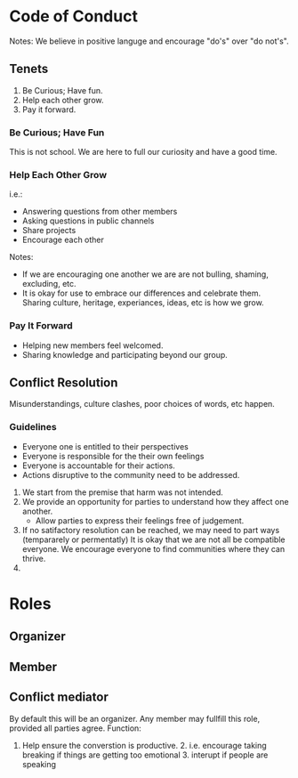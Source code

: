 
# Code of Conduct

Notes:
We believe in positive languge and encourage "do's" over "do not's".

## Tenets

 1. Be Curious; Have fun.
 2. Help each other grow.
 3. Pay it forward.

### Be Curious; Have Fun
This is not school. We are here to full our curiosity and have a good time.

### Help Each Other Grow
i.e.:
 - Answering questions from other members
 - Asking questions in public channels
 - Share projects
 - Encourage each other

Notes:
 - If we are encouraging one another we are are not bulling, shaming, excluding, etc.
 - It is okay for use to embrace our differences and celebrate them. Sharing culture, heritage, experiances, ideas, etc is how we grow.

### Pay It Forward

 - Helping new members feel welcomed.
 - Sharing knowledge and participating beyond our group.

## Conflict Resolution
Misunderstandings, culture clashes, poor choices of words, etc happen.

### Guidelines
 - Everyone one is entitled to their perspectives
 - Everyone is responsible for the their own feelings
 - Everyone is accountable for their actions.
 - Actions disruptive to the community need to be addressed.

 1. We start from the premise that harm was not intended.
 2. We provide an opportunity for parties to understand how they affect one another.
	 - Allow parties to express their feelings free of judgement.
 3. If no satifactory resolution can be reached, we may need to part ways (tempararely or permentatly)
     It is okay that we are not all be compatible everyone. We encourage everyone to find communities where they can thrive.
 4. 

# Roles

## Organizer
## Member
## Conflict mediator
By default this will be an organizer. Any member may fullfill this role, provided all parties agree.
Function:
 1. Help ensure the converstion is productive.
	 2. i.e. encourage taking breaking if things are getting too emotional
	 3. interupt if people are speaking 


<!--stackedit_data:
eyJoaXN0b3J5IjpbLTE4OTg2NTExNiwtODA4MDk2NDYzLDE2Mj
k2MzUxNyw0OTkxOTk4Nl19
-->